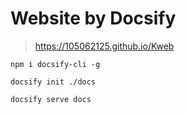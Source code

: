 # Website by Docsify

> https://105062125.github.io/Kweb

```
npm i docsify-cli -g

docsify init ./docs

docsify serve docs
```

